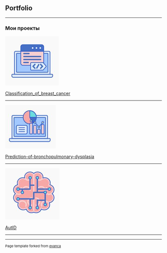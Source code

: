 ## Portfolio

---

### Мои проекты

<img src="images/1.png?raw=true"/>

[Classification_of_breast_cancer](https://github.com/annapermiakova/Stream-it_model_cancer_mammae/)


---
<img src="images/2.png?raw=true"/>

[Prediction-of-bronchopulmonary-dysplasia](/pdf/sample_presentation.pdf)


---
<img src="images/3.png?raw=true"/>

[AutID](http://example.com/)



---




---
<p style="font-size:11px">Page template forked from <a href="https://github.com/evanca/quick-portfolio">evanca</a></p>
<!-- Remove above link if you don't want to attibute -->
